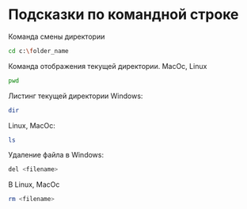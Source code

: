 # Подсказки по командной строке

Команда смены директории
```sh
cd c:\folder_name
```

Команда отображения текущей директории. MacOc, Linux
```sh
pwd
```

Листинг текущей директории
Windows:
```sh
dir
```
Linux, MacOc:
```sh
ls
```

Удаление файла в Windows:
```sh
del <filename>
```
В Linux, MacOc
``` sh
rm <filename>
```
